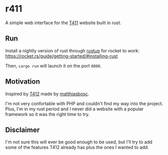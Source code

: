 r411
====

A simple web interface for the [T411](https://t411.ai) website built in rust.

## Run

Install a nightly version of rust through [rustup](https://www.rustup.rs/) for rocket to work: https://rocket.rs/guide/getting-started/#installing-rust

Then, `cargo run` will launch it on the port `8000`.

## Motivation

Inspired by [T412](https://github.com/matthiasbosc/t412) made by [matthiasbosc](https://github.com/matthiasbosc).

I'm not very confortable with PHP and couldn't find my way into the project.
Plus, I'm in my rust period and I never did a website with a popular framework
so it was the right time to try.


## Disclaimer

I'm not sure this will ever be good enough to be used, but I'll try to add
some of the features T412 already has plus the ones I wanted to add.
